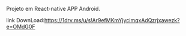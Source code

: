 Projeto em React-native APP Android.

link DownLoad:https://1drv.ms/u/s!Ar9efMKmYjycimqxAdQzrjxawezk?e=OMdG0F
